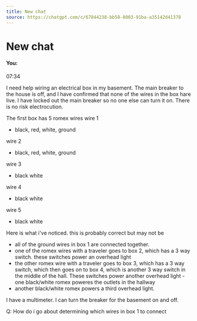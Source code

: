 ```yaml
---
title: New chat
source: https://chatgpt.com/c/67844238-bb58-8003-91ba-a35142d41378
---
```


# New chat

#### You:
<time datetime="2025-01-12T22:34:14.653Z" title="1/13/2025, 7:34:14 AM">07:34</time>

I need help wiring an electrical box in my basement. The main breaker to the house is off, and I have confirmed that none of the wires in the box hare live. I have locked out the main breaker so no one else can turn it on. There is no risk electrocution.

The first box has 5 romex wires
wire 1 
- black, red, white, ground

wire 2
- black, red, white, ground

wire 3
- black white

wire 4
- black white

wire 5
- black white


Here is what i've noticed. this is probably correct but may not be
- all of the ground wires in box 1 are connected together.
- one of the romex wires with a traveler goes to box 2, which has a 3 way switch. these switches power an overhead light
- the other romex wire with a traveler goes to box 3, which has a 3 way switch, which then goes on to box 4, which is another 3 way switch in the middle of the hall. These switches power another overhead light
-one black/white romex poweres the outlets in the hallway
- another black/white romex powers a third overhead light.

I have a multimeter. I can turn the breaker for the basement on and off.

Q: How do i go about determining which wires in box 1 to connect